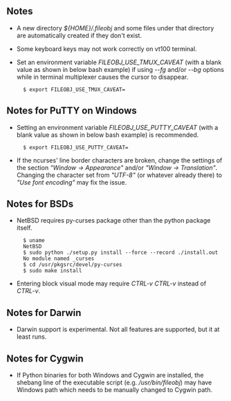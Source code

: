 ## Notes

+ A new directory *${HOME}/.fileobj* and some files under that directory are automatically created if they don't exist.

+ Some keyboard keys may not work correctly on vt100 terminal.

+ Set an environment variable *FILEOBJ_USE_TMUX_CAVEAT* (with a blank value as shown in below bash example) if using *--fg* and/or *--bg* options while in terminal multiplexer causes the cursor to disappear.

        $ export FILEOBJ_USE_TMUX_CAVEAT=

## Notes for PuTTY on Windows

+ Setting an environment variable *FILEOBJ_USE_PUTTY_CAVEAT* (with a blank value as shown in below bash example) is recommended.

        $ export FILEOBJ_USE_PUTTY_CAVEAT=

+ If the ncurses' line border characters are broken, change the settings of the section *"Window -> Appearance"* and/or *"Window -> Translation"*. Changing the character set from *"UTF-8"* (or whatever already there) to *"Use font encoding"* may fix the issue.

## Notes for BSDs

+ NetBSD requires py-curses package other than the python package itself.

        $ uname
        NetBSD
        $ sudo python ./setup.py install --force --record ./install.out
        No module named _curses
        $ cd /usr/pkgsrc/devel/py-curses
        $ sudo make install

+ Entering block visual mode may require *CTRL-v CTRL-v* instead of *CTRL-v*.

## Notes for Darwin

+ Darwin support is experimental. Not all features are supported, but it at least runs.

## Notes for Cygwin

+ If Python binaries for both Windows and Cygwin are installed, the shebang line of the executable script (e.g. */usr/bin/fileobj*) may have Windows path which needs to be manually changed to Cygwin path.
